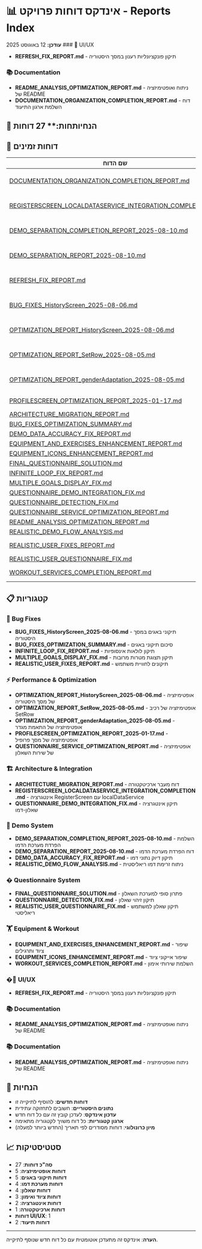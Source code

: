 # 📊 אינדקס דוחות פרויקט - Reports Index

**עודכן:** 12 באוגוסט 2025 ### 🔄 UI/UX

- **REFRESH_FIX_REPORT.md** - תיקון פונקציונליות רענון במסך היסטוריה

### 📚 Documentation

- **README_ANALYSIS_OPTIMIZATION_REPORT.md** - ניתוח ואופטימיזציה של README
- **DOCUMENTATION_ORGANIZATION_COMPLETION_REPORT.md** - דוח השלמת ארגון התיעוד

## 🎯 הנחיותחות:\*\* 27 דוחות

## 📁 דוחות זמינים

| שם הדוח                                                                                                                  | תאריך        | תחום            | סטטוס   |
| ------------------------------------------------------------------------------------------------------------------------ | ------------ | --------------- | ------- |
| [DOCUMENTATION_ORGANIZATION_COMPLETION_REPORT.md](./DOCUMENTATION_ORGANIZATION_COMPLETION_REPORT.md)                     | 12 אוג' 2025 | Documentation   | ✅ יציב |
| [REGISTERSCREEN_LOCALDATASERVICE_INTEGRATION_COMPLETION.md](./REGISTERSCREEN_LOCALDATASERVICE_INTEGRATION_COMPLETION.md) | 12 אוג' 2025 | Integration     | ✅ יציב |
| [DEMO_SEPARATION_COMPLETION_REPORT_2025-08-10.md](./DEMO_SEPARATION_COMPLETION_REPORT_2025-08-10.md)                     | 10 אוג' 2025 | Demo System     | ✅ יציב |
| [DEMO_SEPARATION_REPORT_2025-08-10.md](./DEMO_SEPARATION_REPORT_2025-08-10.md)                                           | 10 אוג' 2025 | Demo System     | ✅ יציב |
| [REFRESH_FIX_REPORT.md](./REFRESH_FIX_REPORT.md)                                                                         | 10 אוג' 2025 | UI/UX           | ✅ יציב |
| [BUG_FIXES_HistoryScreen_2025-08-06.md](./BUG_FIXES_HistoryScreen_2025-08-06.md)                                         | 06 אוג' 2025 | UI              | ✅ יציב |
| [OPTIMIZATION_REPORT_HistoryScreen_2025-08-06.md](./OPTIMIZATION_REPORT_HistoryScreen_2025-08-06.md)                     | 06 אוג' 2025 | Performance     | ✅ יציב |
| [OPTIMIZATION_REPORT_SetRow_2025-08-05.md](./OPTIMIZATION_REPORT_SetRow_2025-08-05.md)                                   | 05 אוג' 2025 | Performance     | ✅ יציב |
| [OPTIMIZATION_REPORT_genderAdaptation_2025-08-05.md](./OPTIMIZATION_REPORT_genderAdaptation_2025-08-05.md)               | 05 אוג' 2025 | Performance     | ✅ יציב |
| [PROFILESCREEN_OPTIMIZATION_REPORT_2025-01-17.md](./PROFILESCREEN_OPTIMIZATION_REPORT_2025-01-17.md)                     | 17 ינו' 2025 | Performance     | ✅ יציב |
| [ARCHITECTURE_MIGRATION_REPORT.md](./ARCHITECTURE_MIGRATION_REPORT.md)                                                   | -            | Architecture    | ✅ יציב |
| [BUG_FIXES_OPTIMIZATION_SUMMARY.md](./BUG_FIXES_OPTIMIZATION_SUMMARY.md)                                                 | -            | Summary         | ✅ יציב |
| [DEMO_DATA_ACCURACY_FIX_REPORT.md](./DEMO_DATA_ACCURACY_FIX_REPORT.md)                                                   | -            | Demo System     | ✅ יציב |
| [EQUIPMENT_AND_EXERCISES_ENHANCEMENT_REPORT.md](./EQUIPMENT_AND_EXERCISES_ENHANCEMENT_REPORT.md)                         | -            | Equipment       | ✅ יציב |
| [EQUIPMENT_ICONS_ENHANCEMENT_REPORT.md](./EQUIPMENT_ICONS_ENHANCEMENT_REPORT.md)                                         | -            | Equipment       | ✅ יציב |
| [FINAL_QUESTIONNAIRE_SOLUTION.md](./FINAL_QUESTIONNAIRE_SOLUTION.md)                                                     | -            | Questionnaire   | ✅ יציב |
| [INFINITE_LOOP_FIX_REPORT.md](./INFINITE_LOOP_FIX_REPORT.md)                                                             | -            | Bug Fix         | ✅ יציב |
| [MULTIPLE_GOALS_DISPLAY_FIX.md](./MULTIPLE_GOALS_DISPLAY_FIX.md)                                                         | -            | UI Fix          | ✅ יציב |
| [QUESTIONNAIRE_DEMO_INTEGRATION_FIX.md](./QUESTIONNAIRE_DEMO_INTEGRATION_FIX.md)                                         | -            | Integration     | ✅ יציב |
| [QUESTIONNAIRE_DETECTION_FIX.md](./QUESTIONNAIRE_DETECTION_FIX.md)                                                       | -            | Questionnaire   | ✅ יציב |
| [QUESTIONNAIRE_SERVICE_OPTIMIZATION_REPORT.md](./QUESTIONNAIRE_SERVICE_OPTIMIZATION_REPORT.md)                           | -            | Performance     | ✅ יציב |
| [README_ANALYSIS_OPTIMIZATION_REPORT.md](./README_ANALYSIS_OPTIMIZATION_REPORT.md)                                       | -            | Documentation   | ✅ יציב |
| [REALISTIC_DEMO_FLOW_ANALYSIS.md](./REALISTIC_DEMO_FLOW_ANALYSIS.md)                                                     | -            | Demo System     | ✅ יציב |
| [REALISTIC_USER_FIXES_REPORT.md](./REALISTIC_USER_FIXES_REPORT.md)                                                       | -            | User Experience | ✅ יציב |
| [REALISTIC_USER_QUESTIONNAIRE_FIX.md](./REALISTIC_USER_QUESTIONNAIRE_FIX.md)                                             | -            | Questionnaire   | ✅ יציב |
| [WORKOUT_SERVICES_COMPLETION_REPORT.md](./WORKOUT_SERVICES_COMPLETION_REPORT.md)                                         | -            | Workout System  | ✅ יציב |

## 📋 קטגוריות

### 🐛 Bug Fixes

- **BUG_FIXES_HistoryScreen_2025-08-06.md** - תיקוני באגים במסך היסטוריה
- **BUG_FIXES_OPTIMIZATION_SUMMARY.md** - סיכום תיקוני באגים
- **INFINITE_LOOP_FIX_REPORT.md** - תיקון לולאות אינסופיות
- **MULTIPLE_GOALS_DISPLAY_FIX.md** - תיקון תצוגת מטרות מרובות
- **REALISTIC_USER_FIXES_REPORT.md** - תיקונים לחוויית משתמש

### ⚡ Performance & Optimization

- **OPTIMIZATION_REPORT_HistoryScreen_2025-08-06.md** - אופטימיזציה של מסך היסטוריה
- **OPTIMIZATION_REPORT_SetRow_2025-08-05.md** - אופטימיזציה של רכיב SetRow
- **OPTIMIZATION_REPORT_genderAdaptation_2025-08-05.md** - אופטימיזציה של התאמת מגדר
- **PROFILESCREEN_OPTIMIZATION_REPORT_2025-01-17.md** - אופטימיזציה של מסך פרופיל
- **QUESTIONNAIRE_SERVICE_OPTIMIZATION_REPORT.md** - אופטימיזציה של שירות השאלון

### 🏗️ Architecture & Integration

- **ARCHITECTURE_MIGRATION_REPORT.md** - דוח מעבר ארכיטקטורה
- **REGISTERSCREEN_LOCALDATASERVICE_INTEGRATION_COMPLETION.md** - אינטגרציה RegisterScreen עם localDataService
- **QUESTIONNAIRE_DEMO_INTEGRATION_FIX.md** - תיקון אינטגרציה שאלון-דמו

### 🎯 Demo System

- **DEMO_SEPARATION_COMPLETION_REPORT_2025-08-10.md** - השלמת הפרדת מערכת הדמו
- **DEMO_SEPARATION_REPORT_2025-08-10.md** - דוח הפרדת מערכת הדמו
- **DEMO_DATA_ACCURACY_FIX_REPORT.md** - תיקון דיוק נתוני דמו
- **REALISTIC_DEMO_FLOW_ANALYSIS.md** - ניתוח זרימת דמו ריאליסטית

### � Questionnaire System

- **FINAL_QUESTIONNAIRE_SOLUTION.md** - פתרון סופי למערכת השאלון
- **QUESTIONNAIRE_DETECTION_FIX.md** - תיקון זיהוי שאלון
- **REALISTIC_USER_QUESTIONNAIRE_FIX.md** - תיקון שאלון למשתמש ריאליסטי

### 🏋️ Equipment & Workout

- **EQUIPMENT_AND_EXERCISES_ENHANCEMENT_REPORT.md** - שיפור ציוד ותרגילים
- **EQUIPMENT_ICONS_ENHANCEMENT_REPORT.md** - שיפור אייקוני ציוד
- **WORKOUT_SERVICES_COMPLETION_REPORT.md** - השלמת שירותי אימון

### �🔄 UI/UX

- **REFRESH_FIX_REPORT.md** - תיקון פונקציונליות רענון במסך היסטוריה

### 📚 Documentation

- **README_ANALYSIS_OPTIMIZATION_REPORT.md** - ניתוח ואופטימיזציה של README

### 📚 Documentation

- **README_ANALYSIS_OPTIMIZATION_REPORT.md** - ניתוח ואופטימיזציה של README

## 🎯 הנחיות

- **דוחות חדשים**: להוסיף לתיקייה זו
- **נתונים היסטוריים**: חשובים לתחזוקה עתידית
- **עדכון אינדקס**: לעדכן קובץ זה עם כל דוח חדש
- **ארגון קטגוריות**: כל דוח משויך לקטגוריה מתאימה
- **מיון כרונולוגי**: דוחות מסודרים לפי תאריך (החדש ביותר למעלה)

## 📈 סטטיסטיקות

- **סה"כ דוחות**: 27
- **דוחות אופטימיזציה**: 5
- **דוחות תיקוני באגים**: 5
- **דוחות מערכת דמו**: 4
- **דוחות שאלון**: 4
- **דוחות ציוד ואימון**: 3
- **דוחות אינטגרציה**: 2
- **דוחות ארכיטקטורה**: 1
- **דוחות UI/UX**: 1
- **דוחות תיעוד**: 2

---

**הערה**: אינדקס זה מתעדכן אוטומטית עם כל דוח חדש שנוסף לתיקייה.
